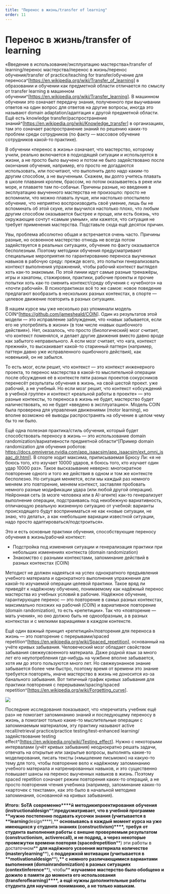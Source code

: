 ```yaml
---
title: "Перенос в жизнь/transfer of learning"
order: 11
---
```


# Перенос в жизнь/transfer of learning

«Введение в использование/эксплуатацию мастерства»/transfer of learning/перенос мастерства/перенос в жизнь/перенос обучения/transfer of practice/teaching for transfer/обучение для переноса^[<https://en.wikipedia.org/wiki/Transfer_of_learning>] в образовании и обучении как предметной области отличается по смыслу от transfer learning в машинном обучении^[<https://en.wikipedia.org/wiki/Transfer_learning>]. В машинном обучении это означает передачу знания, полученного при выучивании ответов на один вопрос для ответов на другие вопросы, иногда это называют domain adaptation/адаптация к другой предметной области. Ещё есть knowledge transfer/распространение знаний^[<https://en.wikipedia.org/wiki/Knowledge_transfer>] в организациях, там это означает распространение знаний по решению каких-то проблем среди сотрудников (по факту — массовое обучение сотрудников какой-то практике).

В обучении «перенос в жизнь» означает, что мастерство, которому учили, реально включается в подходящей ситуации и используется в жизни, а не просто было выучено и потом не было задействовано после окончания обучения, например, его просто не догадаются использовать, или посчитают, что выполнить дело надо каким-то другим способом, а не выученным. Скажем, вы долго учитесь плавать в школе плавания кролем, брассом, но потом оказываетесь в реке или море, и плаваете там по-собачьи. Причины разные, но введения в эксплуатацию выученного мастерства не произошло: просто не вспомнили, что можно плавать лучше, или настолько опостылело обучение, что неприятно воспроизводить своё умение, лишь бы не вспоминать об этой скуке, или выучился настолько плохо, что любым другим способом оказывается быстрее и проще, или есть боязнь, что окружающие сочтут «самым умным», или кажется, что ситуация не требует применения мастерства. Подставьте сюда ещё десяток причин.

Увы, проблема абсолютно общая и встречается очень часто. Причины разные, но освоенное мастерство отнюдь не всегда потом задействуется в реальных ситуациях, обучение по факту оказывается бесполезным. Поэтому методики обучения предусматривают специальные мероприятия по гарантированию переноса выученных навыков в рабочую среду: прежде всего, это попытки генерализовать контекст выполнения упражнений, чтобы рабочий контекст выглядел хоть как-то знакомым. По этой линии идут самые разные тренажёры, игры и хакатоны, стажировки, практики, рабочие проекты и прочие попытки хоть как-то сменить контекст/среду обучения с «учебного» на «почти рабочий». В психопрактиках всё то же самое: новое поведение предлагают вообразить в нескольких разных контекстах, в спорте — целевое движение повторить в разных ситуациях.

В нашем курсе мы уже несколько раз упоминали модель COIN^[<https://github.com/jamesheald/COIN>]. Один из результатов этой модели — это исправление заблуждения, что «навык забывается, если его не употреблять в жизни» (в том числе «навык ошибочного действия»). Нет, оказалось, что просто (биологический) мозг считает, что контекст поменялся, и делает другие движения вместо давно вроде как забытого неправильного. А если мозг считает, что «ага, контекст прежний», то выскакивает какой-то старинный паттерн (например, паттерн давно уже исправленного ошибочного действия), как новенький, он не забылся.

То есть мозг, если решит, что контекст — это контекст инженерного проекта, то перенос мастерства в какой-то мыслительной операции после обсуждения её в контексте пяти разных проектов сокурсников перенесёт результаты обучения в жизнь, на свой шестой проект. уже рабочий, а не учебный. Но если мозг решит, что контекст «обсуждений в учебной группе» и контекст «реальной работы в проекте» — это разные контексты, то переноса в жизнь не будет, мастерство будет наличествовать, но не будет «введено в эксплуатацию». Модель COIN была проверена для управления движениями (motor learning), но вполне возможно её выводы распространять на обучение в целом чему бы то ни было.

Ещё одна полезная практика/стиль обучения, который будет способствовать переносу в жизнь — это использование domain randomization/вариативности предметной области^[Пример domain randomization для обучения роботов: <https://docs.omniverse.nvidia.com/app_isaacsim/app_isaacsim/ext_omni_isaac_dr.html>]. В спорте ходит максима, приписываемая Брюсу Ли: «я не боюсь того, кто изучает 10000 ударов, я боюсь того, кто изучает один удар 10000 раз». Такое высказывание неверно: многократное повторение одного и того же действия в одном и том же контексте бесполезно. Но ситуация меняется, если мы каждый раз немного меняем это повторение, меняем контекст, заставляя пробовать немного разные модификации удара (или любой другой операции). Нейронная сеть (в мозге человека или в AI-агенте) как-то генерализует выполнение операции, подстраиваясь под неизбежную вариативность, отличающую реальную жизненную ситуацию от учебной: варианты происходящего будут восприниматься не как «новые ситуации, не знаю, что делать», а как «небольшие вариации известной ситуации, надо просто адаптироваться/подстроиться».

Это и есть основные практики обучения, способствующие переносу обучения в жизнь/рабочий контекст:

* Подстройка под изменения ситуации и генерализация практики при небольших изменениях контекста (domain randomization)
* Знакомство с разными контекстами, запоминание действий в разных контекстах (COIN)

Методист не должен надеяться на успех однократного предъявления учебного материала и однократного выполнения упражнения для какой-то изучаемой операции целевой практики. Такое вряд ли приведёт к надёжному обучению, понимаемому как надёжный перенос мастерства из учебных условий в рабочие. Надёжное обучение, гарантирующее перенос — это повторение в самых разных контекстах, максимально похожих на рабочий (COIN) и вариативное повторение (domain randomization), то есть «репетиции». Так что «повторение — мать учения», но оно должно быть не однообразным, а в разных контекстах и с мелкими вариациями в каждом контексте.

Ещё один важный принцип «репетиций»/повторения для переноса в жизнь — это повторение с перерывами/spaced repetition^[<https://en.wikipedia.org/wiki/Spaced_repetition>], основанный на учёте кривых забывания. Человеческий мозг обладает свойством забывания свежеусвоенного материала. Даже родной язык за много лет его неупотребления где-нибудь на чужбине вполне забывается, хотя им до этого пользуются много лет. Но свежеузнанное знание забывается более чем быстро, поэтому время от времени это знание требуется повторять, иначе мастерство в жизнь не доносится из-за банального забывания. Вот типичный график кривых забывания для практики повторения с перерывами/spacing/spaced repetition^[<https://en.wikipedia.org/wiki/Forgetting_curve>].

![](/ru/professional/personality-engineering/3.png)

Последние исследования показывают, что «перечитать учебник ещё раз» не помогает запоминанию знаний и последующему переносу в жизнь, а помогают только какие-то мыслительные операции с запоминаемым материалом, эту практику называют active recall/retrieval practice/practice testing/test-enhanced learning/задействование testing effect^[<https://en.wikipedia.org/wiki/Testing_effect>]. Нужно с некоторыми интервалами (учёт кривых забывания) неоднократно решать задачи, отвечать на открытые или закрытые вопросы, выполнять какие-то моделирования, писать тексты («мышление письмом») на какую-то тему для того, чтобы повторение вело к надёжному запоминанию учебного материала и натренированных навыков, и это существенно повышает шансы на перенос выученных навыков в жизнь. Поэтому spaced repetition означает режим повторения каких-то операций, а не просто повторения чтения учебника (например, запоминание каких-то «карточек с текстами», как это было в начальной методике запоминания, основанной на кривых забывания).

**Итого:** **SoTA** **современно****й** **методик****и****проектирования** **обучения** **(****instructional****design****)****предусматривает, что** **в учебной программе** **нужно постепенно подавать кусочки знания (****учитывается в** **learning****design****),** **основываясь в каждый момент курса на уже имеющихся у студента знаниях (****constructivism****)****,** **требуя** **от студента** **выполнения работы** **с внешне проверяемым результатом** **(****constructionism****,** **active****recall****), и не подряд, а через некоторые промежутки времени повторяя (****spaced****repetition****) эти работы в достаточном** **для надёжного усвоения материала** **количестве (****mastery****learning****)****, с поддержкой мотивации (****учитывается в** **motivational****design****)****,** **с немного различающимися вариантами выполнения** **(****domain****randomization****) в разных ситуациях (****context****inference****), чтобы** **изучаемое** **мастерство было обобщено и дожило** **в памяти** **до момента его использования (****transfer****of****learning****)****, а ещё нужны дополнительные работы** **студента для научения** **понимани****ю****, а не только навыкам.**